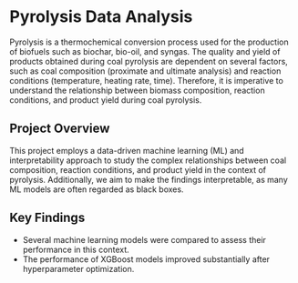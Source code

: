 # Pyrolysis Data Analysis

Pyrolysis is a thermochemical conversion process used for the production of biofuels such as biochar, bio-oil, and syngas. The quality and yield of products obtained during coal pyrolysis are dependent on several factors, such as coal composition (proximate and ultimate analysis) and reaction conditions (temperature, heating rate, time). Therefore, it is imperative to understand the relationship between biomass composition, reaction conditions, and product yield during coal pyrolysis.

## Project Overview

This project employs a data-driven machine learning (ML) and interpretability approach to study the complex relationships between coal composition, reaction conditions, and product yield in the context of pyrolysis. Additionally, we aim to make the findings interpretable, as many ML models are often regarded as black boxes.

## Key Findings

- Several machine learning models were compared to assess their performance in this context.
- The performance of XGBoost models improved substantially after hyperparameter optimization.


